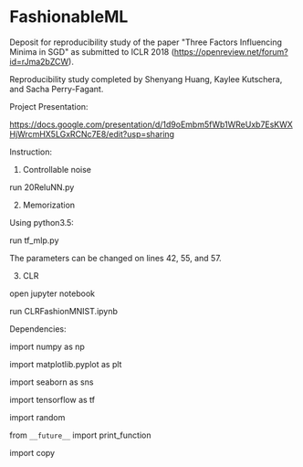 # FashionableML
Deposit for reproducibility study of the paper "Three Factors Influencing Minima in SGD" as submitted to ICLR 2018 (https://openreview.net/forum?id=rJma2bZCW).

Reproducibility study completed by Shenyang Huang, Kaylee Kutschera, and Sacha Perry-Fagant.

Project Presentation:

https://docs.google.com/presentation/d/1d9oEmbm5fWb1WReUxb7EsKWXHjWrcmHX5LGxRCNc7E8/edit?usp=sharing

Instruction:
1. Controllable noise

run 20ReluNN.py

2. Memorization

Using python3.5:

run tf_mlp.py

The parameters can be changed on lines 42, 55, and 57.

3. CLR

open jupyter notebook

run CLRFashionMNIST.ipynb

Dependencies:

import numpy as np

import matplotlib.pyplot as plt

import seaborn as sns

import tensorflow as tf

import random

from `__future__` import print_function

import copy
